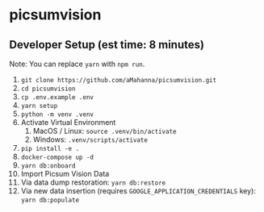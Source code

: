 # picsumvision

## Developer Setup (est time: 8 minutes)

Note: You can replace `yarn` with `npm run`.

1. `git clone https://github.com/aMahanna/picsumvision.git`
2. `cd picsumvision`
3. `cp .env.example .env`
4. `yarn setup`
5. `python -m venv .venv`
6. Activate Virtual Environment
   1. MacOS / Linux: `source .venv/bin/activate`
   2. Windows: `.venv/scripts/activate`
7. `pip install -e .`
8. `docker-compose up -d`
9. `yarn db:onboard`
10. Import Picsum Vision Data
   1. Via data dump restoration: `yarn db:restore`
   2. Via new data insertion (requires `GOOGLE_APPLICATION_CREDENTIALS` key): `yarn db:populate`